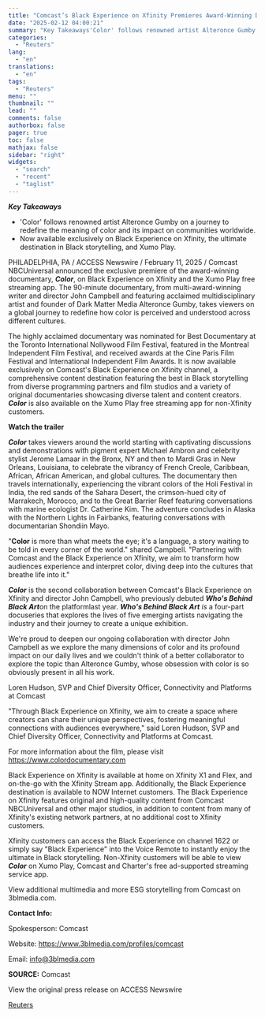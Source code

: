 ```yaml
---
title: "Comcast’s Black Experience on Xfinity Premieres Award-Winning Documentary 'Color'"
date: "2025-02-12 04:00:21"
summary: "Key Takeaways'Color' follows renowned artist Alteronce Gumby on a journey to redefine the meaning of color and its impact on communities worldwide.Now available exclusively on Black Experience on Xfinity, the ultimate destination in Black storytelling, and Xumo Play.PHILADELPHIA, PA / ACCESS Newswire / February 11, 2025 / Comcast NBCUniversal announced..."
categories:
  - "Reuters"
lang:
  - "en"
translations:
  - "en"
tags:
  - "Reuters"
menu: ""
thumbnail: ""
lead: ""
comments: false
authorbox: false
pager: true
toc: false
mathjax: false
sidebar: "right"
widgets:
  - "search"
  - "recent"
  - "taglist"
---
```


***Key Takeaways***

* 'Color' follows renowned artist Alteronce Gumby on a journey to redefine the meaning of color and its impact on communities worldwide.
* Now available exclusively on Black Experience on Xfinity, the ultimate destination in Black storytelling, and Xumo Play.

PHILADELPHIA, PA / ACCESS Newswire / February 11, 2025 / Comcast NBCUniversal announced the exclusive premiere of the award-winning documentary, ***Color***, on Black Experience on Xfinity and the Xumo Play free streaming app. The 90-minute documentary, from multi-award-winning writer and director John Campbell and featuring acclaimed multidisciplinary artist and founder of Dark Matter Media Alteronce Gumby, takes viewers on a global journey to redefine how color is perceived and understood across different cultures.

The highly acclaimed documentary was nominated for Best Documentary at the Toronto International Nollywood Film Festival, featured in the Montreal Independent Film Festival, and received awards at the Cine Paris Film Festival and International Independent Film Awards. It is now available exclusively on Comcast's Black Experience on Xfinity channel, a comprehensive content destination featuring the best in Black storytelling from diverse programming partners and film studios and a variety of original documentaries showcasing diverse talent and content creators. ***Color*** is also available on the Xumo Play free streaming app for non-Xfinity customers.

**Watch the trailer**

***Color*** takes viewers around the world starting with captivating discussions and demonstrations with pigment expert Michael Ambron and celebrity stylist Jerome Lamaar in the Bronx, NY and then to Mardi Gras in New Orleans, Louisiana, to celebrate the vibrancy of French Creole, Caribbean, African, African American, and global cultures. The documentary then travels internationally, experiencing the vibrant colors of the Holi Festival in India, the red sands of the Sahara Desert, the crimson-hued city of Marrakech, Morocco, and to the Great Barrier Reef featuring conversations with marine ecologist Dr. Catherine Kim. The adventure concludes in Alaska with the Northern Lights in Fairbanks, featuring conversations with documentarian Shondiin Mayo.

"**Color** is more than what meets the eye; it's a language, a story waiting to be told in every corner of the world." shared Campbell. "Partnering with Comcast and the Black Experience on Xfinity, we aim to transform how audiences experience and interpret color, diving deep into the cultures that breathe life into it."

***Color*** is the second collaboration between Comcast's Black Experience on Xfinity and director John Campbell, who previously debuted ***Who's Behind Black Art***on the platformlast year. ***Who's Behind Black Art** is* a four-part docuseries that explores the lives of five emerging artists navigating the industry and their journey to create a unique exhibition.

We're proud to deepen our ongoing collaboration with director John Campbell as we explore the many dimensions of color and its profound impact on our daily lives and we couldn't think of a better collaborator to explore the topic than Alteronce Gumby, whose obsession with color is so obviously present in all his work.

Loren Hudson, SVP and Chief Diversity Officer, Connectivity and Platforms at Comcast

"Through Black Experience on Xfinity, we aim to create a space where creators can share their unique perspectives, fostering meaningful connections with audiences everywhere," said Loren Hudson, SVP and Chief Diversity Officer, Connectivity and Platforms at Comcast.

For more information about the film, please visit https://www.colordocumentary.com

Black Experience on Xfinity is available at home on Xfinity X1 and Flex, and on-the-go with the Xfinity Stream app. Additionally, the Black Experience destination is available to NOW Internet customers. The Black Experience on Xfinity features original and high-quality content from Comcast NBCUniversal and other major studios, in addition to content from many of Xfinity's existing network partners, at no additional cost to Xfinity customers.

Xfinity customers can access the Black Experience on channel 1622 or simply say "Black Experience" into the Voice Remote to instantly enjoy the ultimate in Black storytelling. Non-Xfinity customers will be able to view ***Color*** on Xumo Play, Comcast and Charter's free ad-supported streaming service app.

View additional multimedia and more ESG storytelling from Comcast on 3blmedia.com.

**Contact Info:**

Spokesperson: Comcast

Website: https://www.3blmedia.com/profiles/comcast

Email: info@3blmedia.com

**SOURCE:** Comcast

View the original press release on ACCESS Newswire

[Reuters](https://www.tradingview.com/news/reuters.com,2025-02-11:newsml_ACSDHx6Pa:0/)
